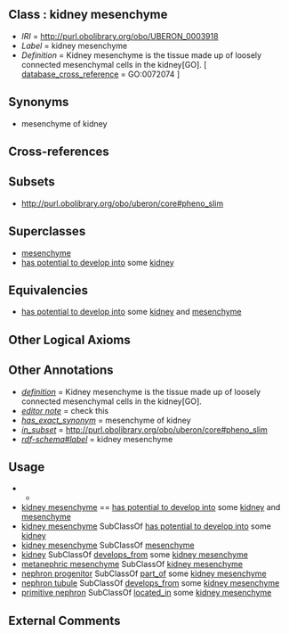 
## Class : kidney mesenchyme

 * *IRI* = http://purl.obolibrary.org/obo/UBERON_0003918
 * *Label* = kidney mesenchyme
 * *Definition* = Kidney mesenchyme is the tissue made up of loosely connected mesenchymal cells in the kidney[GO]. [ [database_cross_reference](../../ef/oboInOwl#hasDbXref.md) = GO:0072074 ]

## Synonyms

 * mesenchyme of kidney

## Cross-references


## Subsets

 * http://purl.obolibrary.org/obo/uberon/core#pheno_slim

## Superclasses

 * [mesenchyme](../../UBERON/04/UBERON_0003104.md)
 * [has potential to develop into](../../RO/87/RO_0002387.md) some [kidney](../../UBERON/13/UBERON_0002113.md)

## Equivalencies

 * [has potential to develop into](../../RO/87/RO_0002387.md) some [kidney](../../UBERON/13/UBERON_0002113.md) and [mesenchyme](../../UBERON/04/UBERON_0003104.md)

## Other Logical Axioms


## Other Annotations

 * *[definition](../../IAO/15/IAO_0000115.md)* = Kidney mesenchyme is the tissue made up of loosely connected mesenchymal cells in the kidney[GO].
 * *[editor note](../../IAO/16/IAO_0000116.md)* = check this
 * *[has_exact_synonym](../../ym/oboInOwl#hasExactSynonym.md)* = mesenchyme of kidney
 * *[in_subset](../../et/oboInOwl#inSubset.md)* = http://purl.obolibrary.org/obo/uberon/core#pheno_slim
 * *[rdf-schema#label](../../el/rdf-schema#label.md)* = kidney mesenchyme

## Usage

 * -
 * [kidney mesenchyme](../../UBERON/18/UBERON_0003918.md) == [has potential to develop into](../../RO/87/RO_0002387.md) some [kidney](../../UBERON/13/UBERON_0002113.md) and [mesenchyme](../../UBERON/04/UBERON_0003104.md)
 * [kidney mesenchyme](../../UBERON/18/UBERON_0003918.md) SubClassOf [has potential to develop into](../../RO/87/RO_0002387.md) some [kidney](../../UBERON/13/UBERON_0002113.md)
 * [kidney mesenchyme](../../UBERON/18/UBERON_0003918.md) SubClassOf [mesenchyme](../../UBERON/04/UBERON_0003104.md)
 * [kidney](../../UBERON/13/UBERON_0002113.md) SubClassOf [develops_from](../../RO/02/RO_0002202.md) some [kidney mesenchyme](../../UBERON/18/UBERON_0003918.md)
 * [metanephric mesenchyme](../../UBERON/20/UBERON_0003220.md) SubClassOf [kidney mesenchyme](../../UBERON/18/UBERON_0003918.md)
 * [nephron progenitor](../../UBERON/36/UBERON_0010536.md) SubClassOf [part_of](../../BFO/50/BFO_0000050.md) some [kidney mesenchyme](../../UBERON/18/UBERON_0003918.md)
 * [nephron tubule](../../UBERON/31/UBERON_0001231.md) SubClassOf [develops_from](../../RO/02/RO_0002202.md) some [kidney mesenchyme](../../UBERON/18/UBERON_0003918.md)
 * [primitive nephron](../../UBERON/32/UBERON_0010532.md) SubClassOf [located_in](../../RO/25/RO_0001025.md) some [kidney mesenchyme](../../UBERON/18/UBERON_0003918.md)

## External Comments

